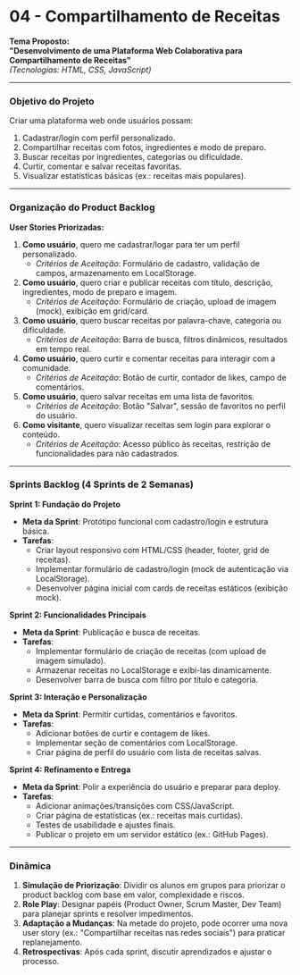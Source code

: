 # 04 - Compartilhamento de Receitas

**Tema Proposto:**  
**"Desenvolvimento de uma Plataforma Web Colaborativa para Compartilhamento de Receitas"**  
*(Tecnologias: HTML, CSS, JavaScript)*  

---

### **Objetivo do Projeto**  
Criar uma plataforma web onde usuários possam:  
1. Cadastrar/login com perfil personalizado.  
2. Compartilhar receitas com fotos, ingredientes e modo de preparo.  
3. Buscar receitas por ingredientes, categorias ou dificuldade.  
4. Curtir, comentar e salvar receitas favoritas.  
5. Visualizar estatísticas básicas (ex.: receitas mais populares).  

---

### **Organização do Product Backlog**  
**User Stories Priorizadas:**  
1. **Como usuário**, quero me cadastrar/logar para ter um perfil personalizado.  
   - *Critérios de Aceitação*: Formulário de cadastro, validação de campos, armazenamento em LocalStorage.  
2. **Como usuário**, quero criar e publicar receitas com título, descrição, ingredientes, modo de preparo e imagem.  
   - *Critérios de Aceitação*: Formulário de criação, upload de imagem (mock), exibição em grid/card.  
3. **Como usuário**, quero buscar receitas por palavra-chave, categoria ou dificuldade.  
   - *Critérios de Aceitação*: Barra de busca, filtros dinâmicos, resultados em tempo real.  
4. **Como usuário**, quero curtir e comentar receitas para interagir com a comunidade.  
   - *Critérios de Aceitação*: Botão de curtir, contador de likes, campo de comentários.  
5. **Como usuário**, quero salvar receitas em uma lista de favoritos.  
   - *Critérios de Aceitação*: Botão "Salvar", sessão de favoritos no perfil do usuário.  
6. **Como visitante**, quero visualizar receitas sem login para explorar o conteúdo.  
   - *Critérios de Aceitação*: Acesso público às receitas, restrição de funcionalidades para não cadastrados.  

---

### **Sprints Backlog (4 Sprints de 2 Semanas)**  
**Sprint 1: Fundação do Projeto**  
- **Meta da Sprint**: Protótipo funcional com cadastro/login e estrutura básica.  
- **Tarefas**:  
  - Criar layout responsivo com HTML/CSS (header, footer, grid de receitas).  
  - Implementar formulário de cadastro/login (mock de autenticação via LocalStorage).  
  - Desenvolver página inicial com cards de receitas estáticos (exibição mock).  

**Sprint 2: Funcionalidades Principais**  
- **Meta da Sprint**: Publicação e busca de receitas.  
- **Tarefas**:  
  - Implementar formulário de criação de receitas (com upload de imagem simulado).  
  - Armazenar receitas no LocalStorage e exibi-las dinamicamente.  
  - Desenvolver barra de busca com filtro por título e categoria.  

**Sprint 3: Interação e Personalização**  
- **Meta da Sprint**: Permitir curtidas, comentários e favoritos.  
- **Tarefas**:  
  - Adicionar botões de curtir e contagem de likes.  
  - Implementar seção de comentários com LocalStorage.  
  - Criar página de perfil do usuário com lista de receitas salvas.  

**Sprint 4: Refinamento e Entrega**  
- **Meta da Sprint**: Polir a experiência do usuário e preparar para deploy.  
- **Tarefas**:  
  - Adicionar animações/transições com CSS/JavaScript.  
  - Criar página de estatísticas (ex.: receitas mais curtidas).  
  - Testes de usabilidade e ajustes finais.  
  - Publicar o projeto em um servidor estático (ex.: GitHub Pages).  

---

### **Dinâmica**  

1. **Simulação de Priorização**: Dividir os alunos em grupos para priorizar o product backlog com base em valor, complexidade e riscos.  
2. **Role Play**: Designar papéis (Product Owner, Scrum Master, Dev Team) para planejar sprints e resolver impedimentos.  
3. **Adaptação a Mudanças**: Na metade do projeto, pode ocorrer uma nova user story (ex.: "Compartilhar receitas nas redes sociais") para praticar replanejamento.  
4. **Retrospectivas**: Após cada sprint, discutir aprendizados e ajustar o processo.
